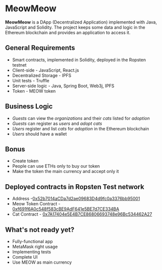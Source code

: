 # MeowMeow
**MeowMeow** is a DApp (Decentralized Application) implemented with Java, JavaScript and Solidity. The project keeps some data and logic in the Ethereum blockchain and provides an application to access it.

## General Requirements
- Smart contracts, implemented in Solidity, deployed in the Ropsten testnet
- Client-side - JavaScript, React.js
- Decentralized Storage - IPFS
- Unit tests - Truffle
- Server-side logic - Java, Spring Boot, Web3j, IPFS
- Token - MEOW token

## Business Logic
- *Guests* can view the *organizations* and their *cats* listed for *adoption* 
- *Guests* can register as *users* and *adopt cats*
- *Users* register and list *cats* for *adoption* in the Ethereum blockchain
- *Users* should have a wallet
  
## Bonus 
- Create token
- People can use ETHs only to buy our token
- Make the token the main currency and accept only it

## Deployed contracts in Ropsten Test network
- Address -[0x52b7014aCDa7d2ae09683D4d9fc0a3376bb95001](https://ropsten.etherscan.io/address/0x52b7014acda7d2ae09683d4d9fc0a3376bb95001)
- Meow Token Contract - [0xf691f6A0c548f583cBE9AdF641e5BE7d7CE334BA](https://ropsten.etherscan.io/address/0xf691f6a0c548f583cbe9adf641e5be7d7ce334ba)
- Cat Contract - [0x7A17404e5E4B7CE86806693748e96Bc534462A27](https://ropsten.etherscan.io/address/0x7a17404e5e4b7ce86806693748e96bc534462a27)

## What's not ready yet?
- Fully-functional app
- MetaMask right usage
- Implementing tests
- Complete UI
- Use MEOW as main currency
